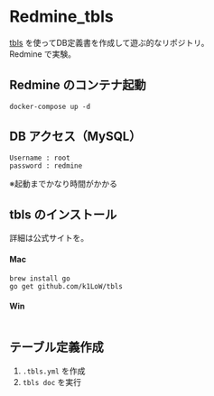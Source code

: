 # Redmine_tbls
[tbls](https://github.com/k1LoW/tbls) を使ってDB定義書を作成して遊ぶ的なリポジトリ。  
Redmine で実験。  


## Redmine のコンテナ起動
```
docker-compose up -d
```

## DB アクセス（MySQL）
```
Username : root
password : redmine
```
※起動までかなり時間がかかる


## tbls のインストール
詳細は公式サイトを。

#### Mac
```
brew install go
go get github.com/k1LoW/tbls
```

#### Win
```
```


## テーブル定義作成
 1. ```.tbls.yml``` を作成
 2. ```tbls doc``` を実行






